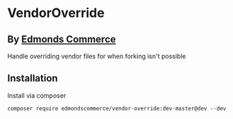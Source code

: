 # VendorOverride
## By [Edmonds Commerce](https://www.edmondscommerce.co.uk)

Handle overriding vendor files for when forking isn't possible

## Installation

Install via composer

`composer require edmondscommerce/vendor-override:dev-master@dev --dev`
